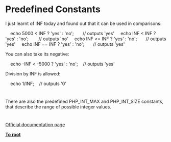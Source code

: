 # Predefined Constants





I just learnt of INF today and found out that it can be used in comparisons:

&#xA0; &#xA0; echo 5000 &lt; INF ? &apos;yes&apos; : &apos;no&apos;;&#xA0; &#xA0; &#xA0;&#xA0; // outputs &apos;yes&apos;
&#xA0; &#xA0; echo INF &lt; INF ? &apos;yes&apos; : &apos;no&apos;;&#xA0; &#xA0; &#xA0; &#xA0; // outputs &apos;no&apos;
&#xA0; &#xA0; echo INF &lt;= INF ? &apos;yes&apos; : &apos;no&apos;;&#xA0; &#xA0; &#xA0;&#xA0; // outputs &apos;yes&apos;
&#xA0; &#xA0; echo INF == INF ? &apos;yes&apos; : &apos;no&apos;;&#xA0; &#xA0; &#xA0;&#xA0; // outputs &apos;yes&apos;

You can also take its negative:

&#xA0; &#xA0; echo -INF &lt; -5000 ? &apos;yes&apos; : &apos;no&apos;;&#xA0; &#xA0; // outputs &apos;yes&apos;

Division by INF is allowed:

&#xA0; &#xA0; echo 1/INF;&#xA0; &#xA0; // outputs &apos;0&apos;

  

#



There are also the predefined PHP_INT_MAX and PHP_INT_SIZE constants, that describe the range of possible integer values.

  

#

[Official documentation page](https://www.php.net/manual/en/math.constants.php)

**[To root](/README.md)**